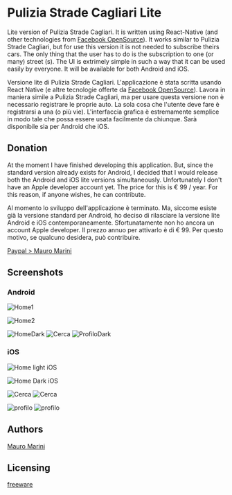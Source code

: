 # Pulizia Strade Cagliari Lite

Lite version of Pulizia Strade Cagliari. It is written using React-Native (and other technologies from [Facebook OpenSource](https://opensource.facebook.com)).
It works similar to Pulizia Strade Cagliari, but for use this version it is not needed to subscribe theirs cars. 
The only thing that the user has to do is the subscription to one (or many) street (s). The UI is extrimely simple in such a way that it can be used easily by everyone.
It will be available for both Android and iOS.


Versione lite di Pulizia Strade Cagliari. L'applicazione è stata scritta usando React Native (e altre tecnologie offerte da [Facebook OpenSource](https://opensource.facebook.com)).
Lavora in maniera simile a Pulizia Strade Cagliari, ma per usare questa versione non è necessario registrare le proprie auto.
La sola cosa che l'utente deve fare è registrarsi a una (o più vie). L'interfaccia grafica è estremamente semplice in modo tale che possa essere usata facilmente da chiunque.
Sarà disponibile sia per Android che iOS.

## Donation

At the moment I have finished developing this application. But, since the standard version already exists for Android, I decided that I would release both the Android and iOS lite versions simultaneously. Unfortunately I don't have an Apple developer account yet. The price for this is € 99 / year. For this reason, if anyone wishes, he can contribute.


Al momento lo sviluppo dell'applicazione è terminato. Ma, siccome esiste già la versione standard per Android, ho deciso di rilasciare la versione lite Android e iOS contemporaneamente. Sfortunatamente non ho ancora un account Apple developer. Il prezzo annuo per attivarlo è di € 99. Per questo motivo, se qualcuno desidera, può contribuire.


[Paypal > Mauro Marini](https://paypal.me/marinimau)

## Screenshots
### Android
![Home1](https://github.com/marinimau/PuliziaStradeCagliariLite_noSource/blob/master/assets/WhatsAppVideo2020-02-01at141650.gif)

![Home2](https://github.com/marinimau/PuliziaStradeCagliariLite_noSource/blob/master/assets/WhatsAppVideo2020-02-01at141709.gif)

![HomeDark](https://github.com/marinimau/PuliziaStradeCagliariLite_noSource/blob/master/assets/android_home_dark.jpg)
![Cerca](https://github.com/marinimau/PuliziaStradeCagliariLite_noSource/blob/master/assets/search1.jpg)
![ProfiloDark](https://github.com/marinimau/PuliziaStradeCagliariLite_noSource/blob/master/assets/android_profilo_dark.jpg)


### iOS

![Home light iOS](https://github.com/marinimau/PuliziaStradeCagliariLite_noSource/blob/master/assets/Simulator%20Screen%20Shot%20-%20iPhone%2011%20Pro%20-%202020-02-01%20at%2014.25.03.png)

![Home Dark iOS](https://github.com/marinimau/PuliziaStradeCagliariLite_noSource/blob/master/assets/home_modal_dark.png)

![Cerca](https://github.com/marinimau/PuliziaStradeCagliariLite_noSource/blob/master/assets/Simulator%20Screen%20Shot%20-%20iPhone%2011%20Pro%20-%202020-02-01%20at%2013.30.12.png)
![Cerca](https://github.com/marinimau/PuliziaStradeCagliariLite_noSource/blob/master/assets/search_ios.png)

![profilo](https://github.com/marinimau/PuliziaStradeCagliariLite_noSource/blob/master/assets/Simulator%20Screen%20Shot%20-%20iPhone%2011%20Pro%20-%202020-02-01%20at%2014.24.51.png)
![profilo](https://github.com/marinimau/PuliziaStradeCagliariLite_noSource/blob/master/assets/Simulator%20Screen%20Shot%20-%20iPhone%2011%20Pro%20-%202020-02-01%20at%2014.24.56.png)


## Authors

[Mauro Marini](https://github.com/marinimau)


## Licensing

[freeware](https://en.wikipedia.org/wiki/Freeware)
